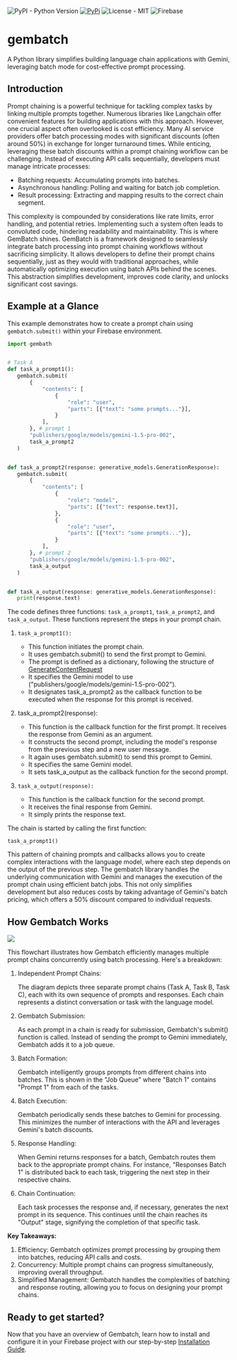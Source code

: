 ![PyPI - Python Version](https://img.shields.io/pypi/pyversions/gembatch)
[![PyPi](https://img.shields.io/badge/gembatch-v0.1.5-blue?logo=python)](https://pypi.org/project/gembatch/)
![License - MIT](https://img.shields.io/github/license/blueworrybear/gembatch.svg)
![Firebase](https://img.shields.io/badge/Fireabse-orange?logo=firebase)


# gembatch

A Python library simplifies building language chain applications with Gemini, leveraging batch mode for cost-effective prompt processing.

## Introduction

Prompt chaining is a powerful technique for tackling complex tasks by linking multiple prompts together. Numerous libraries like Langchain offer convenient features for building applications with this approach. However, one crucial aspect often overlooked is cost efficiency.
Many AI service providers offer batch processing modes with significant discounts (often around 50%) in exchange for longer turnaround times. While enticing, leveraging these batch discounts within a prompt chaining workflow can be challenging. Instead of executing API calls sequentially, developers must manage intricate processes:

- Batching requests: Accumulating prompts into batches.
- Asynchronous handling: Polling and waiting for batch job completion.
- Result processing: Extracting and mapping results to the correct chain segment.

This complexity is compounded by considerations like rate limits, error handling, and potential retries. Implementing such a system often leads to convoluted code, hindering readability and maintainability.
This is where GemBatch shines. GemBatch is a framework designed to seamlessly integrate batch processing into prompt chaining workflows without sacrificing simplicity. It allows developers to define their prompt chains sequentially, just as they would with traditional approaches, while automatically optimizing execution using batch APIs behind the scenes. This abstraction simplifies development, improves code clarity, and unlocks significant cost savings.

## Example at a Glance

This example demonstrates how to create a prompt chain using `gembatch.submit()` within your Firebase environment.

```py
import gembath


# Task A
def task_a_prompt1():
   gembatch.submit(
       {
           "contents": [
               {
                   "role": "user",
                   "parts": [{"text": "some prompts..."}],
               }
           ],
       }, # prompt 1
       "publishers/google/models/gemini-1.5-pro-002",
       task_a_prompt2
   )


def task_a_prompt2(response: generative_models.GenerationResponse):
   gembatch.submit(
       {
           "contents": [
               {
                   "role": "model",
                   "parts": [{"text": response.text}],
               },
               {
                   "role": "user",
                   "parts": [{"text": "some prompts..."}],
               }
           ],
       }, # prompt 2
       "publishers/google/models/gemini-1.5-pro-002",
       task_a_output
   )


def task_a_output(response: generative_models.GenerationResponse):
   print(response.text)

```

The code defines three functions: `task_a_prompt1`, `task_a_prompt2`, and `task_a_output`. These functions represent the steps in your prompt chain.

1. `task_a_prompt1():`

    - This function initiates the prompt chain.
    - It uses gembatch.submit() to send the first prompt to Gemini.
    - The prompt is defined as a dictionary, following the structure of [GenerateContentRequest](https://cloud.google.com/vertex-ai/generative-ai/docs/model-reference/inference#request_body)
    - It specifies the Gemini model to use ("publishers/google/models/gemini-1.5-pro-002").
    - It designates task_a_prompt2 as the callback function to be executed when the response for this prompt is received.

2. task_a_prompt2(response):

    - This function is the callback function for the first prompt. It receives the response from Gemini as an argument.
    - It constructs the second prompt, including the model's response from the previous step and a new user message.
    - It again uses gembatch.submit() to send this prompt to Gemini.
    - It specifies the same Gemini model.
    - It sets task_a_output as the callback function for the second prompt.

3. `task_a_output(response):`

    - This function is the callback function for the second prompt.
    - It receives the final response from Gemini.
    - It simply prints the response text.

The chain is started by calling the first function:

```
task_a_prompt1()
```

This pattern of chaining prompts and callbacks allows you to create complex interactions with the language model, where each step depends on the output of the previous step. The gembatch library handles the underlying communication with Gemini and manages the execution of the prompt chain using efficient batch jobs. This not only simplifies development but also reduces costs by taking advantage of Gemini's batch pricing, which offers a 50% discount compared to individual requests.


## How Gembatch Works

![](./docs/gembatch_steps.gif)

This flowchart illustrates how Gembatch efficiently manages multiple prompt chains concurrently using batch processing. Here's a breakdown:

1. Independent Prompt Chains:

    The diagram depicts three separate prompt chains (Task A, Task B, Task C), each with its own sequence of prompts and responses.
    Each chain represents a distinct conversation or task with the language model.

2. Gembatch Submission:

    As each prompt in a chain is ready for submission, Gembatch's submit() function is called.
    Instead of sending the prompt to Gemini immediately, Gembatch adds it to a job queue.

3. Batch Formation:

    Gembatch intelligently groups prompts from different chains into batches.
    This is shown in the "Job Queue" where "Batch 1" contains "Prompt 1" from each of the tasks.

4. Batch Execution:

    Gembatch periodically sends these batches to Gemini for processing.
    This minimizes the number of interactions with the API and leverages Gemini's batch discounts.

5. Response Handling:

    When Gemini returns responses for a batch, Gembatch routes them back to the appropriate prompt chains.
    For instance, "Responses Batch 1" is distributed back to each task, triggering the next step in their respective chains.

6. Chain Continuation:

    Each task processes the response and, if necessary, generates the next prompt in its sequence.
    This continues until the chain reaches its "Output" stage, signifying the completion of that specific task.

**Key Takeaways:**

1. Efficiency: Gembatch optimizes prompt processing by grouping them into batches, reducing API calls and costs.
2. Concurrency: Multiple prompt chains can progress simultaneously, improving overall throughput.
3. Simplified Management: Gembatch handles the complexities of batching and response routing, allowing you to focus on designing your prompt chains.

## Ready to get started?

Now that you have an overview of Gembatch, learn how to install and configure it in your Firebase project with our step-by-step [Installation Guide](./docs/installation.md).
